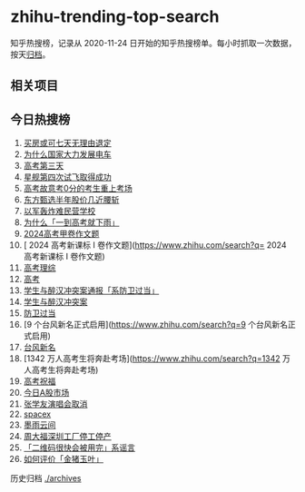 # zhihu-trending-top-search

知乎热搜榜，记录从 2020-11-24
日开始的知乎热搜榜单。每小时抓取一次数据，按天[归档](./archives)。

## 相关项目

## 今日热搜榜

<!-- BEGIN -->
<!-- 最后更新时间 Sun Jun 09 2024 22:08:02 GMT+0800 (China Standard Time) -->

1. [买房或可七天无理由退定](https://www.zhihu.com/search?q=买房或可七天无理由退定)
1. [为什么国家大力发展电车](https://www.zhihu.com/search?q=为什么国家大力发展电车)
1. [高考第三天](https://www.zhihu.com/search?q=高考第三天)
1. [星舰第四次试飞取得成功](https://www.zhihu.com/search?q=星舰第四次试飞取得成功)
1. [高考故意考0分的考生重上考场](https://www.zhihu.com/search?q=高考故意考0分的考生重上考场)
1. [东方甄选半年股价几近腰斩](https://www.zhihu.com/search?q=东方甄选半年股价几近腰斩)
1. [以军轰炸难民营学校](https://www.zhihu.com/search?q=以军轰炸难民营学校)
1. [为什么「一到高考就下雨」](https://www.zhihu.com/search?q=为什么「一到高考就下雨」)
1. [2024高考甲卷作文题](https://www.zhihu.com/search?q=2024高考甲卷作文题)
1. [ 2024 高考新课标 I 卷作文题](https://www.zhihu.com/search?q= 2024 高考新课标
   I 卷作文题)
1. [高考理综](https://www.zhihu.com/search?q=高考理综)
1. [高考](https://www.zhihu.com/search?q=高考)
1. [学生与醉汉冲突案通报「系防卫过当」](https://www.zhihu.com/search?q=学生与醉汉冲突案通报「系防卫过当」)
1. [学生与醉汉冲突案](https://www.zhihu.com/search?q=学生与醉汉冲突案)
1. [防卫过当](https://www.zhihu.com/search?q=防卫过当)
1. [9 个台风新名正式启用](https://www.zhihu.com/search?q=9 个台风新名正式启用)
1. [台风新名](https://www.zhihu.com/search?q=台风新名)
1. [1342 万人高考生将奔赴考场](https://www.zhihu.com/search?q=1342
   万人高考生将奔赴考场)
1. [高考祝福](https://www.zhihu.com/search?q=高考祝福)
1. [今日A股市场](https://www.zhihu.com/search?q=今日A股市场)
1. [张学友演唱会取消](https://www.zhihu.com/search?q=张学友演唱会取消)
1. [spacex](https://www.zhihu.com/search?q=spacex)
1. [墨雨云间](https://www.zhihu.com/search?q=墨雨云间)
1. [周大福深圳工厂停工停产](https://www.zhihu.com/search?q=周大福深圳工厂停工停产)
1. [「二维码很快会被用完」系谣言](https://www.zhihu.com/search?q=「二维码很快会被用完」系谣言)
1. [如何评价「金猪玉叶」](https://www.zhihu.com/search?q=如何评价「金猪玉叶」)

<!-- END -->

历史归档 [./archives](./archives)
